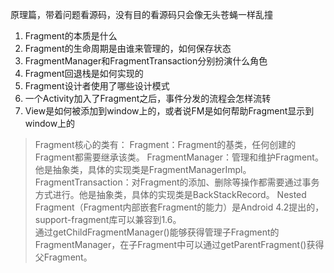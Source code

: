 
原理篇，带着问题看源码，没有目的看源码只会像无头苍蝇一样乱撞

1. Fragment的本质是什么
2. Fragment的生命周期是由谁来管理的，如何保存状态
3. FragmentManager和FragmentTransaction分别扮演什么角色
4. Fragment回退栈是如何实现的
5. Fragment设计者使用了哪些设计模式
6. 一个Activity加入了Fragment之后，事件分发的流程会怎样流转
7. View是如何被添加到window上的，或者说FM是如何帮助Fragment显示到window上的

> Fragment核心的类有：
Fragment：Fragment的基类，任何创建的Fragment都需要继承该类。
FragmentManager：管理和维护Fragment。他是抽象类，具体的实现类是FragmentManagerImpl。
FragmentTransaction：对Fragment的添加、删除等操作都需要通过事务方式进行。他是抽象类，具体的实现类是BackStackRecord。
Nested Fragment（Fragment内部嵌套Fragment的能力）是Android 4.2提出的，support-fragment库可以兼容到1.6。  
> 通过getChildFragmentManager()能够获得管理子Fragment的FragmentManager，在子Fragment中可以通过getParentFragment()获得父Fragment。
